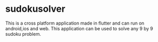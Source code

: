 # sudokusolver

This is a cross platform application made in flutter and can run on android,ios and web.
This application can be used to solve any 9 by 9 sudoku problem.
